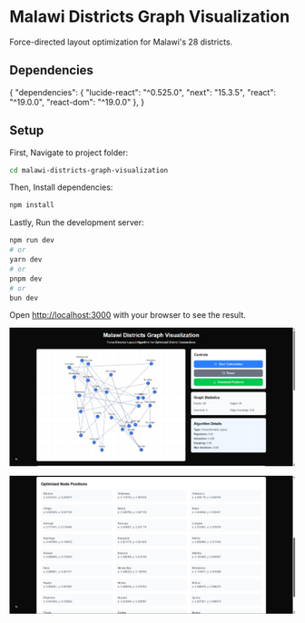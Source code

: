 # Malawi Districts Graph Visualization

Force-directed layout optimization for Malawi's 28 districts.

## Dependencies
{
 "dependencies": {
    "lucide-react": "^0.525.0",
    "next": "15.3.5",
    "react": "^19.0.0",
    "react-dom": "^19.0.0"
  }, 
}

## Setup

First, Navigate to project folder:
```bash
cd malawi-districts-graph-visualization
```

Then, Install dependencies:
```bash
npm install
```

Lastly, Run the development server:
```bash
npm run dev
# or
yarn dev
# or
pnpm dev
# or
bun dev
```

Open [http://localhost:3000](http://localhost:3000) with your browser to see the result.


![VISUALIZER](/malawi-districts-graph-visualization/public/Visualizer.png)

![NODE POSITIONS](/malawi-districts-graph-visualization/public/Nodes.png)
